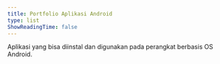 ```yaml
---
title: Portfolio Aplikasi Android
type: list
ShowReadingTime: false
---
```


Aplikasi yang bisa diinstal dan digunakan pada perangkat berbasis OS Android.